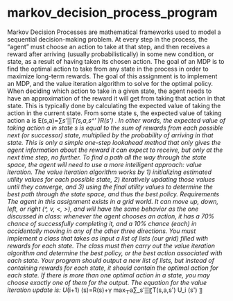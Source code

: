 # markov_decision_process_program
Markov Decision Processes are mathematical frameworks used to model a sequential decision-making problem.  At every step in the process, the “agent” must choose an action to take at that step, and then receives a reward after arriving (usually probabilistically) in some new condition, or state, as a result of having taken its chosen action.  The goal of an MDP is to find the optimal action to take from any state in the process in order to maximize long-term rewards.  The goal of this assignment is to implement an MDP, and the value iteration algorithm to solve for the optimal policy.
When deciding which action to take in a given state, the agent needs to have an approximation of the reward it will get from taking that action in that state.  This is typically done by calculating the expected value of taking the action in the current state.  From some state s, the expected value of taking action a is E(s,a)=∑_s'▒T(s,a,s^' )R(s') .  In other words, the expected value of taking action a in state s is equal to the sum of rewards from each possible next (or successor) state, multiplied by the probability of arriving in that state.  This is only a simple one-step lookahead method that only gives the agent information about the reward it can expect to receive, but only at the next time step, no further.  To find a path all the way through the state space, the agent will need to use a more intelligent approach: value iteration.
The value iteration algorithm works by 1) initializing estimated utility values for each possible state, 2) iteratively updating those values until they converge, and 3) using the final utility values to determine the best path through the state space, and thus the best policy.
Requirements
The agent in this assignment exists in a grid world.  It can move up, down, left, or right (^, v, <, >), and will have the same behavior as the one discussed in class: whenever the agent chooses an action, it has a 70% chance of successfully completing it, and a 10% chance (each) in accidentally moving in any of the other three directions.  You must implement a class that takes as input a list of lists (our grid) filled with rewards for each state.  The class must then carry out the value iteration algorithm and determine the best policy, or the best action associated with each state.  Your program should output a new list of lists, but instead of containing rewards for each state, it should contain the optimal action for each state.  If there is more than one optimal action in a state, you may choose exactly one of them for the output.  The equation for the value iteration update is:
U_(i+1) (s)=R(s)+γ  max┬a⁡∑_s'▒〖T(s,a,s') U_i (s') 〗
